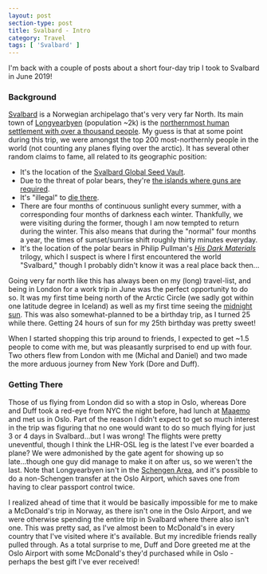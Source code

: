 ```yaml
---
layout: post
section-type: post
title: Svalbard - Intro
category: Travel
tags: [ 'Svalbard' ]
---
```


I'm back with a couple of posts about a short four-day trip I took to Svalbard in June 2019!

### Background

[Svalbard](https://en.wikipedia.org/wiki/Svalbard) is a Norwegian archipelago that's very very far North.
Its main town of [Longyearbyen](https://en.wikipedia.org/wiki/Longyearbyen) (population ~2k) is the 
[northernmost human settlement with over a thousand people](https://en.wikipedia.org/wiki/Northernmost_settlements).
My guess is that at some point during this trip, we were amongst the top 200 most-northernly people in the world
(not counting any planes flying over the arctic).
It has several other random claims to fame, all related to its geographic position:
+ It's the location of the [Svalbard Global Seed Vault](https://en.wikipedia.org/wiki/Svalbard_Global_Seed_Vault).
+ Due to the threat of polar bears, they're [the islands where guns are required](https://www.youtube.com/watch?v=ch7HwhGynXk).
+ It's "illegal" to [die there](https://www.menshealth.com/entertainment/a19423172/not-allowed-to-die-in-longyearbyen-norway/).
+ There are four months of continuous sunlight every summer, with a corresponding four months of darkness each winter. 
Thankfully, we were visiting during the former, though I am now tempted to return during the winter.
This also means that during the "normal" four months a year, the
times of sunset/sunrise shift roughly thirty minutes everyday.
+ It's the location of the polar bears in Philip Pullman's [*His Dark Materials*](https://en.wikipedia.org/wiki/Locations_in_His_Dark_Materials#Svalbard) 
trilogy, which I suspect is where I first encountered the world "Svalbard," though I probably didn't know 
it was a real place back then... 

Going very far north like this has always been on my (long) travel-list, and being in London for a
work trip in June was the perfect opportunity to do so. It was my first time being north of the Arctic Circle
(we sadly got within one latitude degree in Iceland) as well as my first time seeing the
[midnight sun](https://en.wikipedia.org/wiki/Midnight_sun). 
This was also somewhat-planned to be a birthday trip, as I turned 25 
while there. Getting 24 hours of sun for my 25th birthday was pretty sweet!

When I started shopping this trip around to friends, I expected to get ~1.5 people to come with me, but
was pleasantly surprised to end up with four. Two others flew from London with me (Michal and Daniel)
and two made the more arduous journey from New York (Dore and Duff).

### Getting There

Those of us flying from London did so with a stop in Oslo, whereas Dore and Duff took a red-eye from NYC
the night before, had lunch at [Maaemo](https://maaemo.no/) and met us in Oslo. Part of the reason 
I didn't expect to get so much interest in the trip was figuring that no one would want to do so much 
flying for just 3 or 4 days in Svalbard...but I was wrong! The flights were pretty uneventful, though
I think the LHR-OSL leg is the latest I've ever boarded a plane? We were admonished by the gate agent
for showing up so late...though one guy did manage to make it on after us, so we weren't the last.
Note that Longyearbyen isn't in the [Schengen Area](https://en.wikipedia.org/wiki/Schengen_Area), 
and it's possible to do a non-Schengen transfer
at the Oslo Airport, which saves one from having to clear passport control twice.

I realized ahead of time that it would be basically impossible for me to make a McDonald's trip in Norway, 
as there isn't one in the Oslo Airport, and we were otherwise spending the entire trip in Svalbard where 
there also isn't one. This was pretty sad, as I've almost been to McDonald's in every country that 
I've visited where it's available. 
But my incredible friends really pulled through. As a total surprise to me, Duff and Dore greeted me at the Oslo
Airport with some McDonald's they'd purchased while in Oslo - perhaps the best gift I've ever received! 